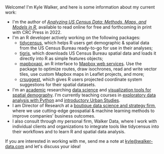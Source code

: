 Welcome!  I'm Kyle Walker, and here is some information about my current work: 

* I'm the author of [_Analyzing US Census Data: Methods, Maps, and Models in R_](https://walker-data.com/census-r/index.html), available to read online for free and forthcoming in print with CRC Press in 2022.
* I'm an R developer actively working on the following packages: 
  * [tidycensus](https://github.com/walkerke/tidycensus), which helps R users get demographic & spatial data from the US Census Bureau ready-to-go for use in their analyses;
  * [tigris](https://github.com/walkerke/tigris), which downloads US Census Bureau spatial data and loads it directly into R as simple features objects;
  * [mapboxapi](https://github.com/walkerke/mapboxapi), an R interface to [Mapbox web services](https://docs.mapbox.com/api/).  Use the package to optimize routes, draw isochrones, read and write vector tiles, use custom Mapbox maps in Leaflet projects, and more;
  * [crsuggest](https://github.com/walkerke/crsuggest), which gives R users projected coordinate system suggestions for their spatial datasets.  
* I'm an [academic](http://personal.tcu.edu/kylewalker/) researching [data science](https://link.springer.com/article/10.1007/s40980-018-0042-7) and [visualization tools for spatial demography](http://personal.tcu.edu/kylewalker/immigrant-america/#11/41.8643/-87.6307).  I'm currently teaching courses in [exploratory data analysis with Python](https://github.com/walkerke/geog30323) and [introductory Urban Studies](https://github.com/walkerke/urbanslides). 
* I am Director of Research at a [boutique data science and strategy firm](https://www.linnaean.co/), where we use cutting-edge geospatial & machine learning methods to improve companies' business outcomes.  
* I also consult through my personal firm, Walker Data, where I work with individual clients and organizations to integrate tools like tidycensus into their workflows and to learn R and spatial data analysis.  

If you are interested in working with me, send me a note at <kyle@walker-data.com> and let's discuss your idea!
